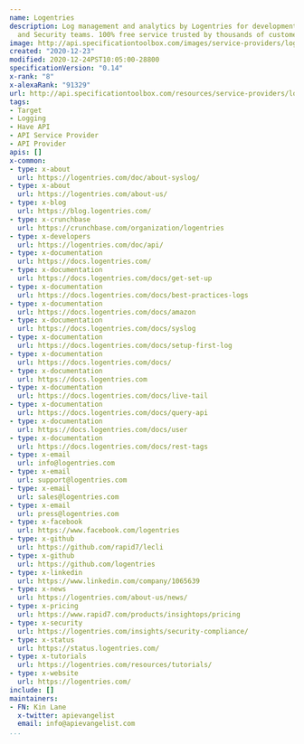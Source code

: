 ```yaml
---
name: Logentries
description: Log management and analytics by Logentries for development, IT operations
  and Security teams. 100% free service trusted by thousands of customers worldwide.
image: http://api.specificationtoolbox.com/images/service-providers/logentries.jpg
created: "2020-12-23"
modified: 2020-12-24PST10:05:00-28800
specificationVersion: "0.14"
x-rank: "8"
x-alexaRank: "91329"
url: http://api.specificationtoolbox.com/resources/service-providers/logentries/
tags:
- Target
- Logging
- Have API
- API Service Provider
- API Provider
apis: []
x-common:
- type: x-about
  url: https://logentries.com/doc/about-syslog/
- type: x-about
  url: https://logentries.com/about-us/
- type: x-blog
  url: https://blog.logentries.com/
- type: x-crunchbase
  url: https://crunchbase.com/organization/logentries
- type: x-developers
  url: https://logentries.com/doc/api/
- type: x-documentation
  url: https://docs.logentries.com/
- type: x-documentation
  url: https://docs.logentries.com/docs/get-set-up
- type: x-documentation
  url: https://docs.logentries.com/docs/best-practices-logs
- type: x-documentation
  url: https://docs.logentries.com/docs/amazon
- type: x-documentation
  url: https://docs.logentries.com/docs/syslog
- type: x-documentation
  url: https://docs.logentries.com/docs/setup-first-log
- type: x-documentation
  url: https://docs.logentries.com/docs/
- type: x-documentation
  url: https://docs.logentries.com
- type: x-documentation
  url: https://docs.logentries.com/docs/live-tail
- type: x-documentation
  url: https://docs.logentries.com/docs/query-api
- type: x-documentation
  url: https://docs.logentries.com/docs/user
- type: x-documentation
  url: https://docs.logentries.com/docs/rest-tags
- type: x-email
  url: info@logentries.com
- type: x-email
  url: support@logentries.com
- type: x-email
  url: sales@logentries.com
- type: x-email
  url: press@logentries.com
- type: x-facebook
  url: https://www.facebook.com/logentries
- type: x-github
  url: https://github.com/rapid7/lecli
- type: x-github
  url: https://github.com/logentries
- type: x-linkedin
  url: https://www.linkedin.com/company/1065639
- type: x-news
  url: https://logentries.com/about-us/news/
- type: x-pricing
  url: https://www.rapid7.com/products/insightops/pricing
- type: x-security
  url: https://logentries.com/insights/security-compliance/
- type: x-status
  url: https://status.logentries.com/
- type: x-tutorials
  url: https://logentries.com/resources/tutorials/
- type: x-website
  url: https://logentries.com/
include: []
maintainers:
- FN: Kin Lane
  x-twitter: apievangelist
  email: info@apievangelist.com
...
```

